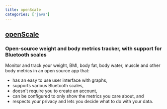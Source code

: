 ```yaml
---
title: openScale
categories: ['java']
---
```

## [openScale](https://github.com/oliexdev/openScale)

### Open-source weight and body metrics tracker, with support for Bluetooth scales


Monitor and track your weight, BMI, body fat, body water, muscle and other body metrics in an open source app that:
* has an easy to use user interface with graphs,
* supports various Bluetooth scales,
* doesn't require you to create an account,
* can be configured to only show the metrics you care about, and
* respects your privacy and lets you decide what to do with your data.
